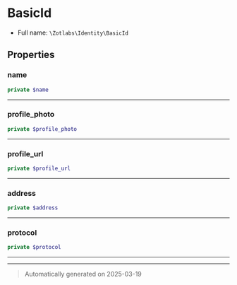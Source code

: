 
# BasicId





* Full name: `\Zotlabs\Identity\BasicId`



## Properties


### name



```php
private $name
```






***

### profile_photo



```php
private $profile_photo
```






***

### profile_url



```php
private $profile_url
```






***

### address



```php
private $address
```






***

### protocol



```php
private $protocol
```






***



***
> Automatically generated on 2025-03-19
